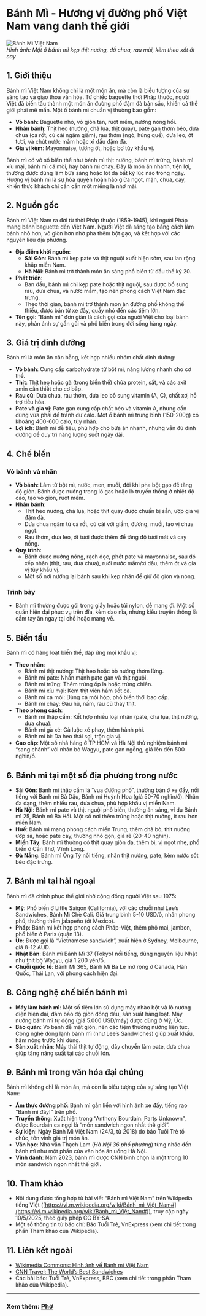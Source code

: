 # Bánh Mì - Hương vị đường phố Việt Nam vang danh thế giới

![Bánh Mì Việt Nam](https://raw.githubusercontent.com/N4mtapdev/Vietnamese-Cuisine/main/Images/banh-mi.jpg)  
*Hình ảnh: Một ổ bánh mì kẹp thịt nướng, đồ chua, rau mùi, kèm theo xốt ớt cay*

## 1. Giới thiệu

Bánh mì Việt Nam không chỉ là một món ăn, mà còn là biểu tượng của sự sáng tạo và giao thoa văn hóa. Từ chiếc baguette thời Pháp thuộc, người Việt đã biến tấu thành một món ăn đường phố đậm đà bản sắc, khiến cả thế giới phải mê mẩn. Một ổ bánh mì chuẩn vị thường bao gồm:  
- **Vỏ bánh**: Baguette nhỏ, vỏ giòn tan, ruột mềm, nướng nóng hổi.  
- **Nhân bánh**: Thịt heo (nướng, chả lụa, thịt quay), pate gan thơm béo, dưa chua (cà rốt, củ cải ngâm giấm), rau thơm (ngò, húng quế), dưa leo, ớt tươi, và chút nước mắm hoặc xì dầu đậm đà.  
- **Gia vị kèm**: Mayonnaise, tương ớt, hoặc bơ tùy khẩu vị.  

Bánh mì có vô số biến thể như bánh mì thịt nướng, bánh mì trứng, bánh mì xíu mại, bánh mì cá mòi, hay bánh mì chay. Đây là món ăn nhanh, tiện lợi, thường được dùng làm bữa sáng hoặc lót dạ bất kỳ lúc nào trong ngày. Hương vị bánh mì là sự hòa quyện hoàn hảo giữa ngọt, mặn, chua, cay, khiến thực khách chỉ cần cắn một miếng là nhớ mãi.

## 2. Nguồn gốc

Bánh mì Việt Nam ra đời từ thời Pháp thuộc (1859-1945), khi người Pháp mang bánh baguette đến Việt Nam. Người Việt đã sáng tạo bằng cách làm bánh nhỏ hơn, vỏ giòn hơn nhờ pha thêm bột gạo, và kết hợp với các nguyên liệu địa phương.  
- **Địa điểm khởi nguồn**:  
  - **Sài Gòn**: Bánh mì kẹp pate và thịt nguội xuất hiện sớm, sau lan rộng khắp miền Nam.  
  - **Hà Nội**: Bánh mì trở thành món ăn sáng phổ biến từ đầu thế kỷ 20.  
- **Phát triển**:  
  - Ban đầu, bánh mì chỉ kẹp pate hoặc thịt nguội, sau được bổ sung rau, dưa chua, và nước mắm, tạo nên phong cách Việt Nam đặc trưng.  
  - Theo thời gian, bánh mì trở thành món ăn đường phố không thể thiếu, được bán từ xe đẩy, quầy nhỏ đến các tiệm lớn.  
- **Tên gọi**: “Bánh mì” đơn giản là cách gọi của người Việt cho loại bánh này, phản ánh sự gần gũi và phổ biến trong đời sống hàng ngày.

## 3. Giá trị dinh dưỡng

Bánh mì là món ăn cân bằng, kết hợp nhiều nhóm chất dinh dưỡng:  
- **Vỏ bánh**: Cung cấp carbohydrate từ bột mì, năng lượng nhanh cho cơ thể.  
- **Thịt**: Thịt heo hoặc gà (trong biến thể) chứa protein, sắt, và các axit amin cần thiết cho cơ bắp.  
- **Rau củ**: Dưa chua, rau thơm, dưa leo bổ sung vitamin (A, C), chất xơ, hỗ trợ tiêu hóa.  
- **Pate và gia vị**: Pate gan cung cấp chất béo và vitamin A, nhưng cần dùng vừa phải để tránh dư calo. Một ổ bánh mì trung bình (150-200g) có khoảng 400-600 calo, tùy nhân.  
- **Lợi ích**: Bánh mì dễ tiêu, phù hợp cho bữa ăn nhanh, nhưng vẫn đủ dinh dưỡng để duy trì năng lượng suốt ngày dài.

## 4. Chế biến

### Vỏ bánh và nhân  
- **Vỏ bánh**: Làm từ bột mì, nước, men, muối, đôi khi pha bột gạo để tăng độ giòn. Bánh được nướng trong lò gas hoặc lò truyền thống ở nhiệt độ cao, tạo vỏ giòn, ruột mềm.  
- **Nhân bánh**:  
  - Thịt heo nướng, chả lụa, hoặc thịt quay được chuẩn bị sẵn, ướp gia vị đậm đà.  
  - Dưa chua ngâm từ cà rốt, củ cải với giấm, đường, muối, tạo vị chua ngọt.  
  - Rau thơm, dưa leo, ớt tươi được thêm để tăng độ tươi mát và cay nồng.  
- **Quy trình**:  
  - Bánh được nướng nóng, rạch dọc, phết pate và mayonnaise, sau đó xếp nhân (thịt, rau, dưa chua), rưới nước mắm/xì dầu, thêm ớt và gia vị tùy khẩu vị.  
  - Một số nơi nướng lại bánh sau khi kẹp nhân để giữ độ giòn và nóng.

### Trình bày  
- Bánh mì thường được gói trong giấy hoặc túi nylon, dễ mang đi. Một số quán hiện đại phục vụ trên đĩa, kèm dao nĩa, nhưng kiểu truyền thống là cầm tay ăn ngay tại chỗ hoặc mang về.

## 5. Biến tấu

Bánh mì có hàng loạt biến thể, đáp ứng mọi khẩu vị:  
- **Theo nhân**:  
  - Bánh mì thịt nướng: Thịt heo hoặc bò nướng thơm lừng.  
  - Bánh mì pate: Nhấn mạnh pate gan và thịt nguội.  
  - Bánh mì trứng: Thêm trứng ốp la hoặc trứng chiên.  
  - Bánh mì xíu mại: Kèm thịt viên hầm sốt cà.  
  - Bánh mì cá mòi: Dùng cá mòi hộp, phổ biến thời bao cấp.  
  - Bánh mì chay: Đậu hũ, nấm, rau củ thay thịt.  
- **Theo phong cách**:  
  - Bánh mì thập cẩm: Kết hợp nhiều loại nhân (pate, chả lụa, thịt nướng, dưa chua).  
  - Bánh mì gà xé: Gà luộc xé phay, thêm hành phi.  
  - Bánh mì bì: Da heo thái sợi, trộn gia vị.  
- **Cao cấp**: Một số nhà hàng ở TP.HCM và Hà Nội thử nghiệm bánh mì “sang chảnh” với nhân bò Wagyu, pate gan ngỗng, giá lên đến 500 nghìn/ổ.

## 6. Bánh mì tại một số địa phương trong nước

- **Sài Gòn**: Bánh mì thập cẩm là “vua đường phố”, thường bán ở xe đẩy, nổi tiếng với Bánh mì Bà Dậu, Bánh mì Huỳnh Hoa (giá 50-70 nghìn/ổ). Nhân đa dạng, thêm nhiều rau, dưa chua, phù hợp khẩu vị miền Nam.  
- **Hà Nội**: Bánh mì pate và thịt nguội phổ biến, thường ăn sáng, ví dụ Bánh mì 25, Bánh mì Bà Hồi. Một số nơi thêm trứng hoặc thịt nướng, ít rau hơn miền Nam.  
- **Huế**: Bánh mì mang phong cách miền Trung, thêm chả bò, thịt nướng ướp sả, hoặc pate cay, thường nhỏ gọn, giá rẻ (20-40 nghìn).  
- **Miền Tây**: Bánh mì thường có thịt quay giòn da, thêm bì, vị ngọt nhẹ, phổ biến ở Cần Thơ, Vĩnh Long.  
- **Đà Nẵng**: Bánh mì Ông Tý nổi tiếng, nhân thịt nướng, pate, kèm nước sốt béo đặc trưng.

## 7. Bánh mì tại hải ngoại

Bánh mì đã chinh phục thế giới nhờ cộng đồng người Việt sau 1975:  
- **Mỹ**: Phổ biến ở Little Saigon (California), với các chuỗi như Lee’s Sandwiches, Bánh Mì Chè Cali. Giá trung bình 5-10 USD/ổ, nhân phong phú, thường thêm jalapeño (ớt Mexico).  
- **Pháp**: Bánh mì kết hợp phong cách Pháp-Việt, thêm phô mai, jambon, phổ biến ở Paris (quận 13).  
- **Úc**: Được gọi là “Vietnamese sandwich”, xuất hiện ở Sydney, Melbourne, giá 8-12 AUD.  
- **Nhật Bản**: Bánh mì Bánh Mì 37 (Tokyo) nổi tiếng, dùng nguyên liệu Nhật như thịt bò Wagyu, giá 1.200 yên/ổ.  
- **Chuỗi quốc tế**: Bánh Mì 365, Bánh Mì Ba Le mở rộng ở Canada, Hàn Quốc, Thái Lan, với phong cách hiện đại.

## 8. Công nghệ chế biến bánh mì

- **Máy làm bánh mì**: Một số tiệm lớn sử dụng máy nhào bột và lò nướng điện hiện đại, đảm bảo độ giòn đồng đều, sản xuất hàng loạt. Máy nướng bánh mì tự động (giá 5.000 USD/máy) được dùng ở Mỹ, Úc.  
- **Bảo quản**: Vỏ bánh dễ mất giòn, nên các tiệm thường nướng liên tục. Công nghệ đông lạnh bánh mì (như Lee’s Sandwiches) giúp xuất khẩu, hâm nóng trước khi dùng.  
- **Sản xuất nhân**: Máy thái thịt tự động, dây chuyền làm pate, dưa chua giúp tăng năng suất tại các chuỗi lớn.

## 9. Bánh mì trong văn hóa đại chúng

Bánh mì không chỉ là món ăn, mà còn là biểu tượng của sự sáng tạo Việt Nam:  
- **Ẩm thực đường phố**: Bánh mì gắn liền với hình ảnh xe đẩy, tiếng rao “Bánh mì đây!” trên phố.  
- **Truyền thông**: Xuất hiện trong “Anthony Bourdain: Parts Unknown”, được Bourdain ca ngợi là “món sandwich ngon nhất thế giới”.  
- **Sự kiện**: Ngày Bánh Mì Việt Nam (24/3, từ 2018) do báo Tuổi Trẻ tổ chức, tôn vinh giá trị món ăn.  
- **Văn học**: Nhà văn Thạch Lam (*Hà Nội 36 phố phường*) từng nhắc đến bánh mì như một phần của văn hóa ăn uống Hà Nội.  
- **Vinh danh**: Năm 2023, bánh mì được CNN bình chọn là một trong 10 món sandwich ngon nhất thế giới.

## 10. Tham khảo

- Nội dung được tổng hợp từ bài viết “Bánh mì Việt Nam” trên Wikipedia tiếng Việt ([https://vi.m.wikipedia.org/wiki/Bánh_mì_Việt_Nam#](https://vi.m.wikipedia.org/wiki/Bánh_mì_Việt_Nam#)), truy cập ngày 10/5/2025, theo giấy phép CC BY-SA.  
- Một số thông tin từ báo chí: Báo Tuổi Trẻ, VnExpress (xem chi tiết trong phần Tham khảo của Wikipedia).

## 11. Liên kết ngoài

- [Wikimedia Commons: Hình ảnh về Bánh mì Việt Nam](https://commons.wikimedia.org/wiki/Category:Banh_mi)  
- [CNN Travel: The World’s Best Sandwiches](https://www.cnn.com/travel/article/best-sandwiches-world)  
- Các bài báo: Tuổi Trẻ, VnExpress, BBC (xem chi tiết trong phần Tham khảo của Wikipedia).
---
### Xem thêm: [Phở](https://github.com/N4mtapdev/Vietnamese-Cuisine/main/Recipes/pho.md) 